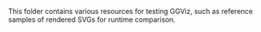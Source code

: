 This folder contains various resources for testing GGViz, such as reference samples of rendered SVGs for runtime comparison.
